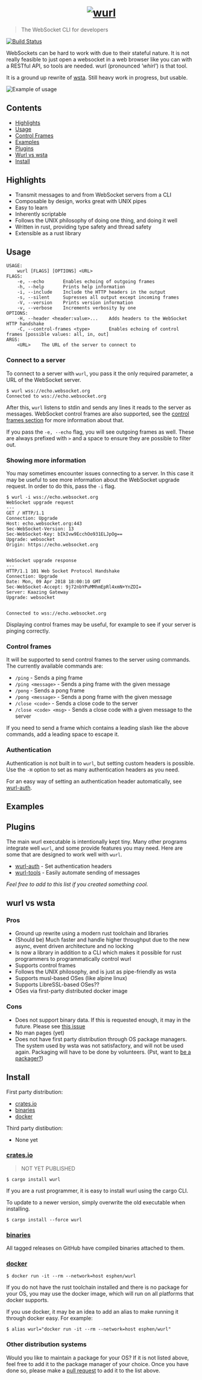 <h1 align="center">
  <a href="https://github.com/getwurl/wurl">
    <img src="assets/logo.png" alt="wurl" />
  </a>
</h1>

> The WebSocket CLI for developers

[![Build Status](https://travis-ci.org/getwurl/wurl.svg?branch=master)](https://travis-ci.org/getwurl/wurl)

WebSockets can be hard to work with due to their stateful nature. It is not
really feasible to just open a websocket in a web browser like you can with
a RESTful API, so tools are needed. wurl (pronounced _'whirl'_) is that tool.

It is a ground up rewrite of [wsta][wsta]. Still heavy work in progress, but
usable.

![Example of usage](assets/example.gif)

## Contents

- [Highlights](#highlights)
- [Usage](#usage)
- [Control Frames](#control-frames)
- [Examples](#examples)
- [Plugins](#plugins)
- [Wurl vs wsta](#wurl-vs-wsta)
- [Install](#install)

## Highlights

- Transmit messages to and from WebSocket servers from a CLI
- Composable by design, works great with UNIX pipes
- Easy to learn
- Inherently scriptable
- Follows the UNIX philosophy of doing one thing, and doing it well
- Written in rust, providing type safety and thread safety
- Extensible as a rust library

## Usage

```
USAGE:
    wurl [FLAGS] [OPTIONS] <URL>
FLAGS:
    -e, --echo       Enables echoing of outgoing frames
    -h, --help       Prints help information
    -i, --include    Include the HTTP headers in the output
    -s, --silent     Supresses all output except incoming frames
    -V, --version    Prints version information
    -v, --verbose    Increments verbosity by one
OPTIONS:
    -H, --header <header:value>...    Adds headers to the WebSocket HTTP handshake
    -C, --control-frames <type>       Enables echoing of control frames [possible values: all, in, out]
ARGS:
    <URL>    The URL of the server to connect to
```

### Connect to a server

To connect to a server with `wurl`, you pass it the only required parameter, a
URL of the WebSocket server.

    $ wurl wss://echo.websocket.org
    Connected to wss://echo.websocket.org

After this, `wurl` listens to stdin and sends any lines it reads to the
server as messages. WebSocket control frames are also supported, see the
[control frames section](#control-frames) for more information about that.

If you pass the `-e, --echo` flag, you will see outgoing frames as well. These
are always prefixed with `>` and a space to ensure they are possible to filter
out.

### Showing more information

You may sometimes encounter issues connecting to a server. In this case it may
be useful to see more information about the WebSocket upgrade request. In order
to do this, pass the `-i` flag.

```
$ wurl -i wss://echo.websocket.org
WebSocket upgrade request
---
GET / HTTP/1.1
Connection: Upgrade
Host: echo.websocket.org:443
Sec-WebSocket-Version: 13
Sec-WebSocket-Key: bIkIvw9EcchOo931ELJpOg==
Upgrade: websocket
Origin: https://echo.websocket.org


WebSocket upgrade response
---
HTTP/1.1 101 Web Socket Protocol Handshake
Connection: Upgrade
Date: Mon, 09 Apr 2018 18:00:10 GMT
Sec-WebSocket-Accept: 9j72nbYPuMMhmEpRl4xmN+YnZDI=
Server: Kaazing Gateway
Upgrade: websocket


Connected to wss://echo.websocket.org
```

Displaying control frames may be useful, for example to see if your server is
pinging correctly.

### Control frames

It will be supported to send control frames to the server using commands. The
currently available commands are:

- `/ping` - Sends a ping frame
- `/ping <message>` - Sends a ping frame with the given message
- `/pong` - Sends a pong frame
- `/pong <message>` - Sends a pong frame with the given message
- `/close <code>` - Sends a close code to the server
- `/close <code> <msg>` - Sends a close code with a given message to the server

If you need to send a frame which contains a leading slash like the above
commands, add a leading space to escape it.

### Authentication

Authentication is not built in to `wurl`, but setting custom headers is
possible. Use the `-H` option to set as many authentication headers as you need.

For an easy way of setting an authentication header automatically, see
[wurl-auth][wurl_auth].

## Examples


## Plugins

The main wurl executable is intentionally kept tiny. Many other programs
integrate well `wurl`, and some provide features you may need. Here are some
that are designed to work well with `wurl`.

* [wurl-auth][wurl_auth] - Set authentication headers
* [wurl-tools][wurl_tools] - Easily automate sending of messages

_Feel free to add to this list if you created something cool._

## wurl vs wsta
### Pros
- Ground up rewrite using a modern rust toolchain and libraries
- (Should be) Much faster and handle higher throughput due to the new async,
  event driven architecture and no locking
- Is now a library in addition to a CLI which makes it possible for rust
  programmers to programmatically control wurl
- Supports control frames
- Follows the UNIX philosophy, and is just as pipe-friendly as wsta
- Supports musl-based OSes (like alpine linux)
- Supports LibreSSL-based OSes??
- OSes via first-party distributed docker image

### Cons
- Does not support binary data. If this is requested enough, it may in the
  future. Please see [this issue][binary_issue]
- No man pages (yet)
- Does not have first party distribution through OS package managers. The system
  used by wsta was not satisfactory, and will not be used again. Packaging will
  have to be done by volunteers. (Pst, want to
  [be a packager?](#other-distribution-systems))

## Install
First party distribution:
- [crates.io](#cratesio)
- [binaries](#binaries)
- [docker](#docker)

Third party distibution:
- None yet

### [crates.io][crates.io]

> NOT YET PUBLISHED

    $ cargo install wurl

If you are a rust programmer, it is easy to install wurl using the cargo CLI.

To update to a newer version, simply overwrite the old executable when
installing.

    $ cargo install --force wurl

### [binaries][binaries]

All tagged releases on GitHub have compiled binaries attached to them.

### [docker][docker]

    $ docker run -it --rm --network=host esphen/wurl

If you do not have the rust toolchain installed and there is no package for your
OS, you may use the docker image, which will run on all platforms that docker
supports.

If you use docker, it may be an idea to add an alias to make running it through
docker easy. For example:

    $ alias wurl="docker run -it --rm --network=host esphen/wurl"

### Other distribution systems

Would you like to maintain a package for your OS? If it is not listed above,
feel free to add it to the package manager of your choice. Once you have done
so, please make a [pull request][pull_request] to add it to the list above.

[wsta]: https://github.com/esphen/wsta/
[crates.io]: https://crates.io
[binaries]: https://github.com/getwurl/wurl/releases
[docker]: https://store.docker.com/community/images/getwurl/wurl
[binary_issue]: https://github.com/getwurl/wurl/issues/4
[wurl_auth]: https://github.com/getwurl/wurl-auth
[wurl_tools]: https://github.com/getwurl/wurl-tools
[pull_request]: https://github.com/getwurl/wurl/issues/new?title=New%20package:%20%3CInsert%20OS%20or%20package%20here%3E&labels=packages
